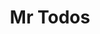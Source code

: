 ---
title: Mr Todos
tags: ['post']
tag: ['Front End']
img : /assets/images/todoapp.webp
link : https://mr-todos.netlify.app/
---